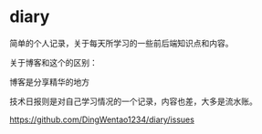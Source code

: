 # diary

简单的个人记录，关于每天所学习的一些前后端知识点和内容。

关于博客和这个的区别：

  博客是分享精华的地方
  
  技术日报则是对自己学习情况的一个记录，内容也差，大多是流水账。

https://github.com/DingWentao1234/diary/issues
